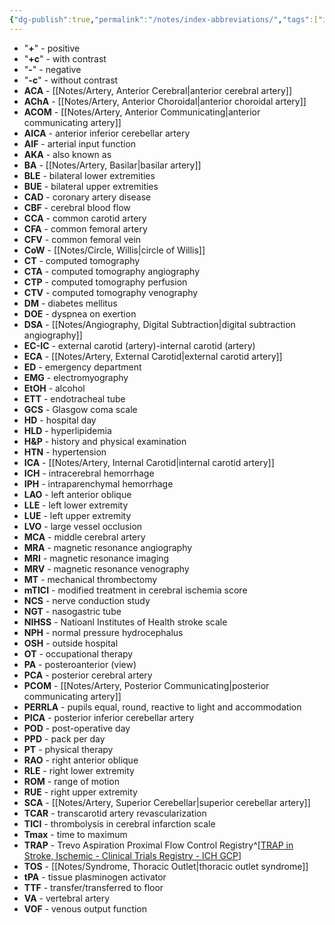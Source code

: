 ```yaml
---
{"dg-publish":true,"permalink":"/notes/index-abbreviations/","tags":["index"],"created":"2023-05-12T20:05:52.000-07:00","updated":"2023-10-27T18:10:34.348-07:00"}
---
```



- "**+**" - positive
- "**+c**" - with contrast
- "**-**" - negative
- "**-c**" - without contrast
- **ACA** - [[Notes/Artery, Anterior Cerebral\|anterior cerebral artery]]
- **AChA** - [[Notes/Artery, Anterior Choroidal\|anterior choroidal artery]]
- **ACOM** - [[Notes/Artery, Anterior Communicating\|anterior communicating artery]]
- **AICA** - anterior inferior cerebellar artery
- **AIF** - arterial input function
- **AKA** - also known as
- **BA** - [[Notes/Artery, Basilar\|basilar artery]]
- **BLE** - bilateral lower extremities
- **BUE** - bilateral upper extremities
- **CAD** - coronary artery disease
- **CBF** - cerebral blood flow
- **CCA** - common carotid artery
- **CFA** - common femoral artery
- **CFV** - common femoral vein
- **CoW** - [[Notes/Circle, Willis\|circle of Willis]]
- **CT** - computed tomography
- **CTA** - computed tomography angiography
- **CTP** - computed tomography perfusion
- **CTV** - computed tomography venography
- **DM** - diabetes mellitus
- **DOE** - dyspnea on exertion
- **DSA** - [[Notes/Angiography, Digital Subtraction\|digital subtraction angiography]]
- **EC-IC** - external carotid (artery)-internal carotid (artery)
- **ECA** - [[Notes/Artery, External Carotid\|external carotid artery]]
- **ED** - emergency department
- **EMG** - electromyography
- **EtOH** - alcohol
- **ETT** - endotracheal tube
- **GCS** - Glasgow coma scale
- **HD** - hospital day
- **HLD** - hyperlipidemia
- **H&P** - history and physical examination
- **HTN** - hypertension
- **ICA** - [[Notes/Artery, Internal Carotid\|internal carotid artery]]
- **ICH** - intracerebral hemorrhage
- **IPH** - intraparenchymal hemorrhage
- **LAO** - left anterior oblique
- **LLE** - left lower extremity
- **LUE** - left upper extremity
- **LVO** - large vessel occlusion
- **MCA** - middle cerebral artery
- **MRA** - magnetic resonance angiography
- **MRI** - magnetic resonance imaging
- **MRV** - magnetic resonance venography
- **MT** - mechanical thrombectomy
- **mTICI** - modified treatment in cerebral ischemia score
- **NCS** - nerve conduction study
- **NGT** - nasogastric tube
- **NIHSS** - Natioanl Institutes of Health stroke scale
- **NPH** - normal pressure hydrocephalus
- **OSH** - outside hospital
- **OT** - occupational therapy
- **PA** - posteroanterior (view)
- **PCA** - posterior cerebral artery
- **PCOM** - [[Notes/Artery, Posterior Communicating\|posterior communicating artery]]
- **PERRLA** - pupils equal, round, reactive to light and accommodation
- **PICA** - posterior inferior cerebellar artery
- **POD** - post-operative day
- **PPD** - pack per day
- **PT** - physical therapy
- **RAO** - right anterior oblique
- **RLE** - right lower extremity
- **ROM** - range of motion
- **RUE** - right upper extremity
- **SCA** - [[Notes/Artery, Superior Cerebellar\|superior cerebellar artery]]
- **TCAR** - transcarotid artery revascularization
- **TICI** - thrombolysis in cerebral infarction scale
- **Tmax** - time to maximum
- **TRAP** - Trevo Aspiration Proximal Flow Control Registry^[[TRAP in Stroke, Ischemic - Clinical Trials Registry - ICH GCP](https://ichgcp.net/clinical-trials-registry/NCT03199404)]
- **TOS** - [[Notes/Syndrome, Thoracic Outlet\|thoracic outlet syndrome]]
- **tPA** - tissue plasminogen activator
- **TTF** - transfer/transferred to floor
- **VA** - vertebral artery
- **VOF** - venous output function
